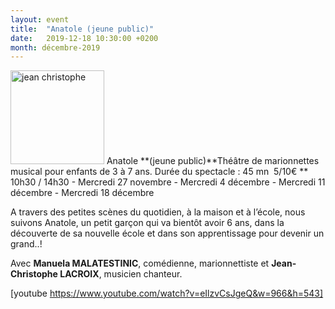 ```yaml
---
layout: event
title:  "Anatole (jeune public)"
date:   2019-12-18 10:30:00 +0200
month: décembre-2019
---
```

<img class="alignleft size-thumbnail wp-image-4968" src="http://localhost/wpagendarts/wp-content/uploads/2018/05/jean-christophe.jpeg?w=150" alt="jean christophe" width="150" height="150" srcset="http://localhost/wpagendarts/wp-content/uploads/2018/05/jean-christophe.jpeg 624w, http://localhost/wpagendarts/wp-content/uploads/2018/05/jean-christophe-300x300.jpeg 300w, http://localhost/wpagendarts/wp-content/uploads/2018/05/jean-christophe-150x150.jpeg 150w" sizes="(max-width: 150px) 100vw, 150px" />  
Anatole **(jeune public)**Théâtre de marionnettes musical pour enfants de 3 à 7 ans. Durée du spectacle : 45 mn  5/10€  
** 10h30 / 14h30 - Mercredi 27 novembre - Mercredi 4 décembre - Mercredi 11 décembre - Mercredi 18 décembre

<span style="font-weight:400;">A travers des petites scènes du quotidien, à la maison et à l’école, nous suivons Anatole, un petit garçon qui va bientôt avoir 6 ans, dans la découverte de sa nouvelle école et dans son apprentissage pour devenir un grand..!</span>

<span style="font-weight:400;">Avec </span>**Manuela MALATESTINIC**<span style="font-weight:400;">, comédienne, marionnettiste et </span>**Jean-Christophe LACROIX**<span style="font-weight:400;">, musicien chanteur.</span>

[youtube https://www.youtube.com/watch?v=eIlzvCsJgeQ&w=966&h=543]
